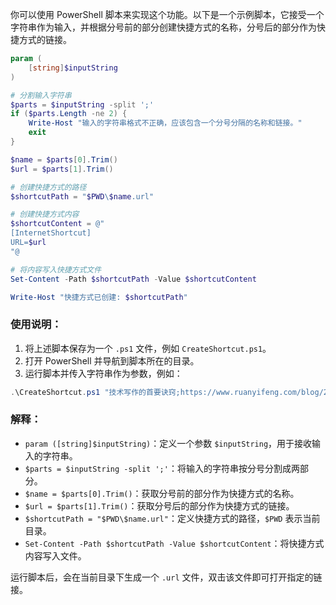 你可以使用 PowerShell 脚本来实现这个功能。以下是一个示例脚本，它接受一个字符串作为输入，并根据分号前的部分创建快捷方式的名称，分号后的部分作为快捷方式的链接。

```powershell
param (
    [string]$inputString
)

# 分割输入字符串
$parts = $inputString -split ';'
if ($parts.Length -ne 2) {
    Write-Host "输入的字符串格式不正确，应该包含一个分号分隔的名称和链接。"
    exit
}

$name = $parts[0].Trim()
$url = $parts[1].Trim()

# 创建快捷方式的路径
$shortcutPath = "$PWD\$name.url"

# 创建快捷方式内容
$shortcutContent = @"
[InternetShortcut]
URL=$url
"@

# 将内容写入快捷方式文件
Set-Content -Path $shortcutPath -Value $shortcutContent

Write-Host "快捷方式已创建: $shortcutPath"
```

### 使用说明：
1. 将上述脚本保存为一个 `.ps1` 文件，例如 `CreateShortcut.ps1`。
2. 打开 PowerShell 并导航到脚本所在的目录。
3. 运行脚本并传入字符串作为参数，例如：

```powershell
.\CreateShortcut.ps1 "技术写作的首要诀窍;https://www.ruanyifeng.com/blog/2024/01/weekly-issue-288.html"
```

### 解释：
- `param ([string]$inputString)`：定义一个参数 `$inputString`，用于接收输入的字符串。
- `$parts = $inputString -split ';'`：将输入的字符串按分号分割成两部分。
- `$name = $parts[0].Trim()`：获取分号前的部分作为快捷方式的名称。
- `$url = $parts[1].Trim()`：获取分号后的部分作为快捷方式的链接。
- `$shortcutPath = "$PWD\$name.url"`：定义快捷方式的路径，`$PWD` 表示当前目录。
- `Set-Content -Path $shortcutPath -Value $shortcutContent`：将快捷方式内容写入文件。

运行脚本后，会在当前目录下生成一个 `.url` 文件，双击该文件即可打开指定的链接。